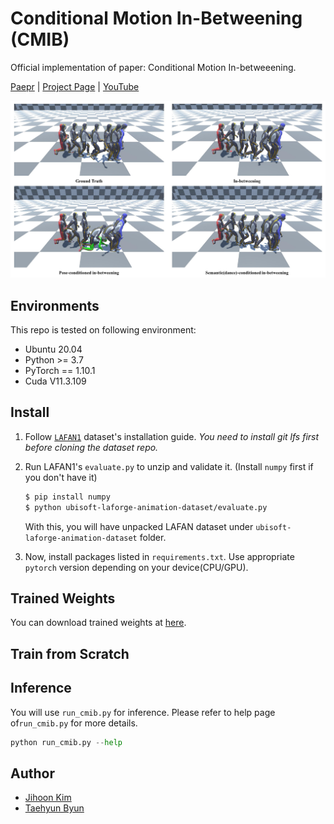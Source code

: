 # Conditional Motion In-Betweening (CMIB)

Official implementation of paper: Conditional Motion In-betweeening.

[Paepr]() | [Project Page](https://jihoonerd.github.io/Conditional-Motion-In-Betweening/) | [YouTube](https://youtu.be/nEzzzBeek_E )

<p align="center">
  <img src="assets/graphical_abstract.jpg" alt="Graphical Abstract"/>
</p>

## Environments

This repo is tested on following environment:

* Ubuntu 20.04
* Python >= 3.7
* PyTorch == 1.10.1
* Cuda V11.3.109

## Install

1. Follow [`LAFAN1`](https://github.com/ubisoft/ubisoft-laforge-animation-dataset) dataset's installation guide.
   *You need to install git lfs first before cloning the dataset repo.*

2. Run LAFAN1's `evaluate.py` to unzip and validate it. (Install `numpy` first if you don't have it)
   ```bash
   $ pip install numpy
   $ python ubisoft-laforge-animation-dataset/evaluate.py 
   ```
   With this, you will have unpacked LAFAN dataset under `ubisoft-laforge-animation-dataset` folder.

3. Now, install packages listed in `requirements.txt`. Use appropriate `pytorch` version depending on your device(CPU/GPU).

## Trained Weights

You can download trained weights at [here](https://drive.google.com/drive/folders/1_cAhuBxbic3rgPdyrR49kvMnA263bYmi?usp=sharing).


## Train from Scratch


## Inference

You will use `run_cmib.py` for inference. Please refer to help page of`run_cmib.py` for more details.

```python
python run_cmib.py --help
```

## Author

* [Jihoon Kim](https://github.com/jihoonerd)
* [Taehyun Byun](https://github.com/childtoy)